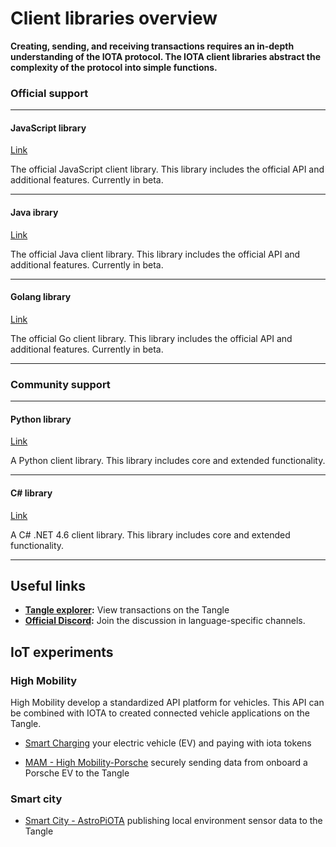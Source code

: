 # Client libraries overview

**Creating, sending, and receiving transactions requires an in-depth understanding of the IOTA protocol. The IOTA client libraries abstract the complexity of the protocol into simple functions.**

### **Official support** ###

---------------

#### **JavaScript library** ####
[Link](root://iota-js/0.1/README.md)

The official JavaScript client library. This library includes the official API and additional features. Currently in beta.

---

#### **Java ibrary** ####
[Link](root://iota-java/0.1/README.md)

The official Java client library. This library includes the official API and additional features. Currently in beta.

---

#### **Golang library** ####
[Link](root://iota-go/0.1/README.md)

The official Go client library. This library includes the official API and additional features. Currently in beta.

---------------

### __Community support__ ###

---------------

#### __Python library__ ####
[Link](https://github.com/iotaledger/iota.lib.py)

A Python client library. This library includes core and extended functionality.

---

#### __C# library__ ####
[Link](https://github.com/iota-community/tangle-.net)

A C# .NET 4.6 client library. This library includes core and extended functionality.

---------------

## Useful links

- **[Tangle explorer](https://www.thetangle.org):** View transactions on the Tangle
- **[Official Discord](https://discord.gg/NaAy8k7):** Join the discussion in language-specific channels.

## IoT experiments

### High Mobility

High Mobility develop a standardized API platform for vehicles. This API can be combined with IOTA to created connected vehicle applications on the Tangle.

- [Smart Charging](https://github.com/iotaledger/high-mobility-blueprints) your electric vehicle (EV) and paying with iota tokens

- [MAM - High Mobility-Porsche](https://github.com/iotaledger/high-mobility-blueprints) securely sending data from onboard a Porsche EV to the Tangle

### Smart city

- [Smart City - AstroPiOTA](root://smartcity/0.1/astropiota/introduction/overview.md) publishing local environment sensor data to the Tangle
